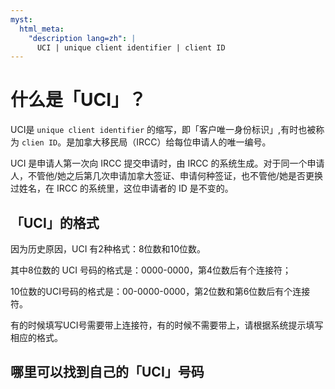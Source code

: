 ```yaml
---
myst:
  html_meta:
    "description lang=zh": |
      UCI | unique client identifier | client ID
---
```


# 什么是「UCI」？

UCI是 `unique client identifier` 的缩写，即「客户唯一身份标识」,有时也被称为 `clien ID`。是加拿大移民局（IRCC）给每位申请人的唯一编号。

UCI 是申请人第一次向 IRCC 提交申请时，由 IRCC 的系统生成。对于同一个申请人，不管他/她之后第几次申请加拿大签证、申请何种签证，也不管他/她是否更换过姓名，在 IRCC 的系统里，这位申请者的 ID 是不变的。

## 「UCI」的格式

因为历史原因，UCI 有2种格式：8位数和10位数。

其中8位数的 UCI 号码的格式是：0000-0000，第4位数后有个连接符；

10位数的UCI号码的格式是：00-0000-0000，第2位数和第6位数后有个连接符。

有的时候填写UCI号需要带上连接符，有的时候不需要带上，请根据系统提示填写相应的格式。

## 哪里可以找到自己的「UCI」号码

